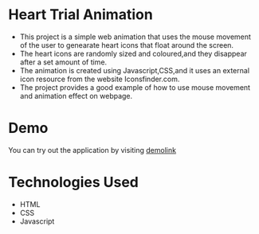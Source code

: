 # Heart Trial Animation

* This project is a simple web animation that uses the mouse movement of the user to genearate heart icons that float around the screen.
* The heart icons are randomly sized and coloured,and they disappear after a set amount of time.
* The animation is created using Javascript,CSS,and it uses an external icon resource from the website Iconsfinder.com.
* The project provides a good example of how to use mouse movement and      animation effect on webpage.

# Demo
<!-- -------------------------------------------------------------------------- -->

You can try  out the application by visiting [demolink](http://127.0.0.1:5500/Projects/Heart%20Trial%20Animation/)

# Technologies Used

<!-- ------------------------------------------------------------------------- -->

* HTML
* CSS
* Javascript

